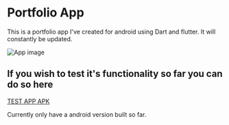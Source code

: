 # Portfolio App

This is a portfolio app I've created for android using Dart and flutter. It will constantly be updated.

![App image](https://i.imgur.com/qaKIzrR.png)

## If you wish to test it's functionality so far you can do so here
[TEST APP APK](https://github.com/Gruzzly-bear/The-Den/blob/master/Flutter%20App/Test_app.apk)

Currently only have a android version built so far.
